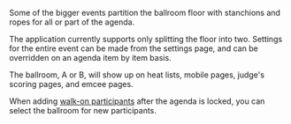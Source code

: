 Some of the bigger events partition the ballroom floor with stanchions and ropes for all or part of the agenda.

The application currently supports only splitting the floor into two.  Settings for the entire event can be made from the settings page, and can be overridden on an agenda item by item basis.

The ballroom, A or B, will show up on heat lists, mobile pages, judge's scoring pages, and emcee pages.

When adding [walk-on participants](./Scratches-and-Walk-ons) after the agenda is locked, you can select the ballroom for new participants.